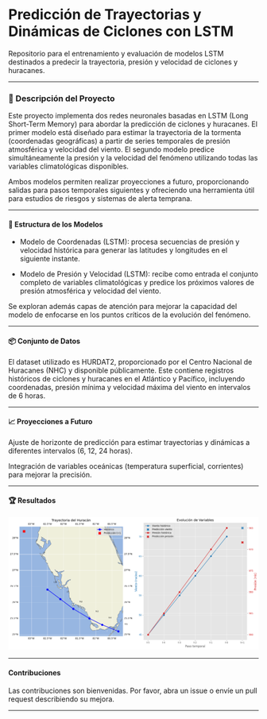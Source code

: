 # Predicción de Trayectorias y Dinámicas de Ciclones con LSTM

Repositorio para el entrenamiento y evaluación de modelos LSTM destinados a predecir la trayectoria, presión y velocidad de ciclones y huracanes.

---

### 🧠 Descripción del Proyecto

Este proyecto implementa dos redes neuronales basadas en LSTM (Long Short-Term Memory) para abordar la predicción de ciclones y huracanes. El primer modelo está diseñado para estimar la trayectoria de la tormenta (coordenadas geográficas) a partir de series temporales de presión atmosférica y velocidad del viento. El segundo modelo predice simultáneamente la presión y la velocidad del fenómeno utilizando todas las variables climatológicas disponibles.

Ambos modelos permiten realizar proyecciones a futuro, proporcionando salidas para pasos temporales siguientes y ofreciendo una herramienta útil para estudios de riesgos y sistemas de alerta temprana.

---

#### 🌟 Estructura de los Modelos

- Modelo de Coordenadas (LSTM): procesa secuencias de presión y velocidad histórica para generar las latitudes y longitudes en el siguiente instante.

- Modelo de Presión y Velocidad (LSTM): recibe como entrada el conjunto completo de variables climatológicas y predice los próximos valores de presión atmosférica y velocidad del viento.

Se exploran además capas de atención para mejorar la capacidad del modelo de enfocarse en los puntos críticos de la evolución del fenómeno.

---

#### 📦 Conjunto de Datos

El dataset utilizado es HURDAT2, proporcionado por el Centro Nacional de Huracanes (NHC) y disponible públicamente. Este contiene registros históricos de ciclones y huracanes en el Atlántico y Pacífico, incluyendo coordenadas, presión mínima y velocidad máxima del viento en intervalos de 6 horas.

---

#### 📈 Proyecciones a Futuro

Ajuste de horizonte de predicción para estimar trayectorias y dinámicas a diferentes intervalos (6, 12, 24 horas).

Integración de variables oceánicas (temperatura superficial, corrientes) para mejorar la precisión.

---

#### 🏆 Resultados
![Trayectorias Huracanes Predichas](assets/results.png)

---

#### Contribuciones

Las contribuciones son bienvenidas. Por favor, abra un issue o envíe un pull request describiendo su mejora.

---